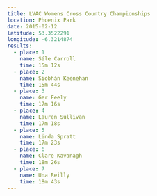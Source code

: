```yaml
---
title: LVAC Womens Cross Country Championships
location: Phoenix Park
date: 2015-02-12
latitude: 53.3522291
longitude: -6.3214874
results:
  - place: 1
    name: Síle Carroll
    time: 15m 12s
  - place: 2
    name: Siobhán Keenehan
    time: 15m 44s
  - place: 3
    name: Ger Feely
    time: 17m 16s
  - place: 4
    name: Lauren Sullivan
    time: 17m 18s
  - place: 5
    name: Linda Spratt
    time: 17m 23s
  - place: 6
    name: Clare Kavanagh
    time: 18m 26s
  - place: 7
    name: Una Reilly
    time: 18m 43s
---
```

